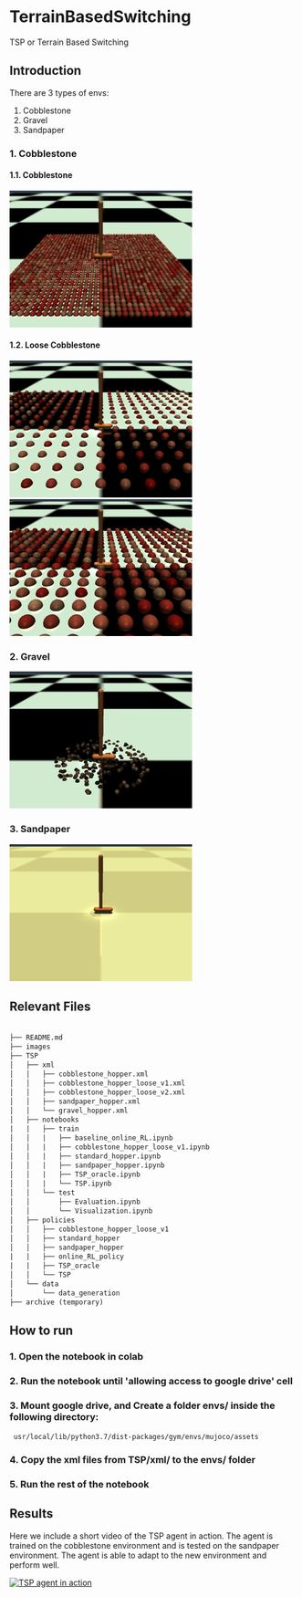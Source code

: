 # TerrainBasedSwitching
TSP or Terrain Based Switching 

## Introduction
There are 3 types of envs:
1. Cobblestone
2. Gravel
3. Sandpaper

### 1. Cobblestone
#### 1.1. Cobblestone
![Cobblestone](images/cobblestone.png)
#### 1.2. Loose Cobblestone
![Loose Cobblestone v1](images/cobblestone_loose_v1.png)
![Large Loose Cobblestone v2](images/cobblestone_loose_v2.png)

### 2. Gravel
![Gravel](images/gravel.png)

### 3. Sandpaper
![Sandpaper](images/sandpaper.png)

## Relevant Files
```

├── README.md
├── images
├── TSP
│   ├── xml
│   │   ├── cobblestone_hopper.xml
│   │   ├── cobblestone_hopper_loose_v1.xml
│   │   ├── cobblestone_hopper_loose_v2.xml
│   │   ├── sandpaper_hopper.xml
│   │   └── gravel_hopper.xml
│   ├── notebooks
|   |   ├── train
│   │   |   ├── baseline_online_RL.ipynb
│   │   |   ├── cobblestone_hopper_loose_v1.ipynb
│   │   |   ├── standard_hopper.ipynb
│   │   |   ├── sandpaper_hopper.ipynb
│   │   |   ├── TSP_oracle.ipynb
│   │   |   └── TSP.ipynb
│   │   └── test
│   │       ├── Evaluation.ipynb
│   │       └── Visualization.ipynb
│   ├── policies
│   │   ├── cobblestone_hopper_loose_v1
│   │   ├── standard_hopper
│   │   ├── sandpaper_hopper
|   |   ├── online_RL_policy
|   |   ├── TSP_oracle
│   │   └── TSP
│   └── data
│       └── data_generation
├── archive (temporary)

```

## How to run

### 1. Open the notebook in colab 

### 2. Run the notebook until 'allowing access to google drive' cell

### 3. Mount google drive, and Create a folder envs/ inside the following directory:
```
 usr/local/lib/python3.7/dist-packages/gym/envs/mujoco/assets
```
### 4. Copy the xml files from TSP/xml/ to the envs/ folder

### 5. Run the rest of the notebook

## Results

Here we include a short video of the TSP agent in action. The agent is trained on the cobblestone environment and is tested on the sandpaper environment. The agent is able to adapt to the new environment and perform well.

<!-- add mp4 video demo -->

[![TSP agent in action](https://img.youtube.com/vi/X2ErCV9k9AE/default.jpg)](https://youtu.be/X2ErCV9k9AE)